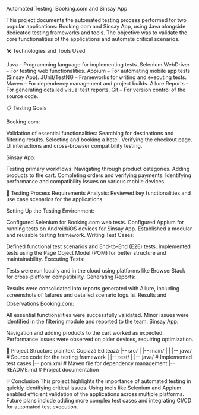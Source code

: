 Automated Testing: Booking.com and Sinsay App

This project documents the automated testing process performed for two popular applications: Booking.com and Sinsay App, using Java alongside dedicated testing frameworks and tools. The objective was to validate the core functionalities of the applications and automate critical scenarios.

🛠️ Technologies and Tools Used

Java – Programming language for implementing tests.
Selenium WebDriver – For testing web functionalities.
Appium – For automating mobile app tests (Sinsay App).
JUnit/TestNG – Frameworks for writing and executing tests.
Maven – For dependency management and project builds.
Allure Reports – For generating detailed visual test reports.
Git – For version control of the source code.

📋 Testing Goals

Booking.com:

Validation of essential functionalities:
Searching for destinations and filtering results.
Selecting and booking a hotel.
Verifying the checkout page.
UI interactions and cross-browser compatibility testing.

Sinsay App:

Testing primary workflows:
Navigating through product categories.
Adding products to the cart.
Completing orders and verifying payments.
Identifying performance and compatibility issues on various mobile devices.

🚀 Testing Process
Requirements Analysis:
Reviewed key functionalities and use case scenarios for the applications.

Setting Up the Testing Environment:

Configured Selenium for Booking.com web tests.
Configured Appium for running tests on Android/iOS devices for Sinsay App.
Established a modular and reusable testing framework.
Writing Test Cases:

Defined functional test scenarios and End-to-End (E2E) tests.
Implemented tests using the Page Object Model (POM) for better structure and maintainability.
Executing Tests:

Tests were run locally and in the cloud using platforms like BrowserStack for cross-platform compatibility.
Generating Reports:

Results were consolidated into reports generated with Allure, including screenshots of failures and detailed scenario logs.
📊 Results and Observations
Booking.com:

All essential functionalities were successfully validated.
Minor issues were identified in the filtering module and reported to the team.
Sinsay App:

Navigation and adding products to the cart worked as expected.
Performance issues were observed on older devices, requiring optimization.


📂 Project Structure
plaintext
Copiază
Editează
|-- src/
|   |-- main/
|   |   |-- java/  # Source code for the testing framework
|   |-- test/
|       |-- java/  # Implemented test cases
|-- pom.xml         # Maven file for dependency management
|-- README.md       # Project documentation


💡 Conclusion
This project highlights the importance of automated testing in quickly identifying critical issues. Using tools like Selenium and Appium enabled efficient validation of the applications across multiple platforms. Future plans include adding more complex test cases and integrating CI/CD for automated test execution.

